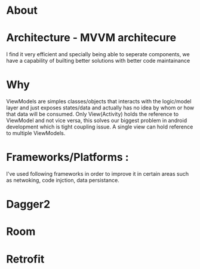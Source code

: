 # About 

# Architecture - MVVM architecure
I find it very efficient and specially being able to seperate components, we have a capability of builting better solutions with better code maintainance

# Why 
ViewModels are simples classes/objects that interacts with the logic/model layer and just exposes states/data and actually has no idea by whom or how that data will be consumed. Only View(Activity) holds the reference to ViewModel and not vice versa, this solves our biggest problem in android development which is tight coupling issue. A single view can hold reference to multiple ViewModels.

# Frameworks/Platforms :
I've used following frameworks in order to improve it in certain areas such as netwoking, code injction, data persistance.


# Dagger2 
# Room
# Retrofit
